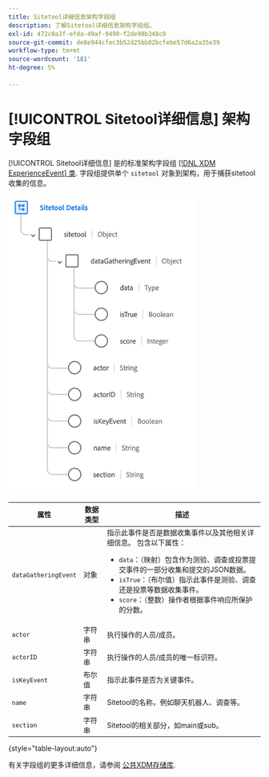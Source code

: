 ```yaml
---
title: Sitetool详细信息架构字段组
description: 了解Sitetool详细信息架构字段组。
exl-id: 472c0a3f-efda-49af-9490-f2de90b348c0
source-git-commit: de8e944cfec3b52d25bb02bcfebe57d6a2a35e39
workflow-type: tm+mt
source-wordcount: '181'
ht-degree: 5%

---
```


# [!UICONTROL Sitetool详细信息] 架构字段组

[!UICONTROL Sitetool详细信息] 是的标准架构字段组 [[!DNL XDM ExperienceEvent] 类](../../classes/experienceevent.md). 字段组提供单个 `sitetool` 对象到架构，用于捕获sitetool收集的信息。

![字段组结构](../../images/field-groups/sitetool-details.png)

| 属性 | 数据类型 | 描述 |
| --- | --- | --- |
| `dataGatheringEvent` | 对象 | 指示此事件是否是数据收集事件以及其他相关详细信息。 包含以下属性：<ul><li>`data`：（映射）包含作为测验、调查或投票提交事件的一部分收集和提交的JSON数据。</li><li>`isTrue`：（布尔值）指示此事件是测验、调查还是投票等数据收集事件。</li><li>`score`：（整数）操作者根据事件响应所保护的分数。</li></ul> |
| `actor` | 字符串 | 执行操作的人员/成员。 |
| `actorID` | 字符串 | 执行操作的人员/成员的唯一标识符。 |
| `isKeyEvent` | 布尔值 | 指示此事件是否为关键事件。 |
| `name` | 字符串 | Sitetool的名称，例如聊天机器人、调查等。 |
| `section` | 字符串 | Sitetool的相关部分，如main或sub。 |

{style="table-layout:auto"}

有关字段组的更多详细信息，请参阅 [公共XDM存储库](https://github.com/adobe/xdm/blob/master/components/fieldgroups/experience-event/industry-verticals/experienceevent-healthcare-sitetool.schema.json).

